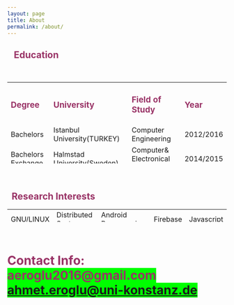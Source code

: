 ```yaml
---
layout: page
title: About
permalink: /about/
---
```

<h2>&nbsp; &nbsp;<span style="color: #993366;">Education</span>&nbsp;</h2>
<p>&nbsp;</p>
<table style="height: 187px;" width="674">
<tbody>
<tr>
<td>
<h3><span style="color: #993366;"><span style="color: #993366;">Degree</span></span></h3>
</td>
<td>
<h3><span style="color: #993366;">University</span></h3>
</td>
<td>
<h3><span style="color: #993366;">Field of Study</span></h3>
</td>
<td>
<h3><span style="color: #993366;">Year</span></h3>
</td>
</tr>
<tr>
<td>Bachelors</td>
<td>Istanbul University(TURKEY)</td>
<td>Computer Engineering</td>
<td>2012/2016</td>
</tr>
<tr>
<td>Bachelors Exchange</td>
<td>Halmstad University(Sweden)</td>
<td>Computer&amp; Electronical Engineering</td>
<td>
<p>2014/2015</p>
</td>
</tr>
<tr>
<td>Master of Science</td>
<td>Konstanz University(Germany)</td>
<td>Computer &amp; Information Science</td>
<td>2016/cont.</td>
</tr>
</tbody>
</table>
<p>&nbsp;</p>
<h2><span style="color: #993366;">&nbsp; Research Interests</span></h2>
<table style="height: 29px;" width="526">
<tbody>
<tr>
<td>GNU/LINUX</td>
<td>Distributed Systems</td>
<td>Android Programming</td>
<td>Firebase</td>
<td>Javascript</td>
</tr>
</tbody>
</table>
<p>&nbsp;</p>
<h1><span style="color: #993366;">Contact Info:<br /><span style="background-color: #00ff00;">aeroglu2016@gmail.com<a href="mailto:ahmet.eroglu@uni-konstanz.de"><br />ahmet.eroglu@uni-konstanz.de</a></span><br /></span></h1>
